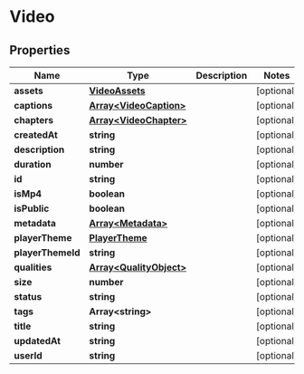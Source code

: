 
# Video

## Properties

Name | Type | Description | Notes
------------ | ------------- | ------------- | -------------
**assets** | [**VideoAssets**](VideoAssets.md) |  |  [optional]
**captions** | [**Array&lt;VideoCaption&gt;**](VideoCaption.md) |  |  [optional]
**chapters** | [**Array&lt;VideoChapter&gt;**](VideoChapter.md) |  |  [optional]
**createdAt** | **string** |  |  [optional]
**description** | **string** |  |  [optional]
**duration** | **number** |  |  [optional]
**id** | **string** |  |  [optional]
**isMp4** | **boolean** |  |  [optional]
**isPublic** | **boolean** |  |  [optional]
**metadata** | [**Array&lt;Metadata&gt;**](Metadata.md) |  |  [optional]
**playerTheme** | [**PlayerTheme**](PlayerTheme.md) |  |  [optional]
**playerThemeId** | **string** |  |  [optional]
**qualities** | [**Array&lt;QualityObject&gt;**](QualityObject.md) |  |  [optional]
**size** | **number** |  |  [optional]
**status** | **string** |  |  [optional]
**tags** | **Array&lt;string&gt;** |  |  [optional]
**title** | **string** |  |  [optional]
**updatedAt** | **string** |  |  [optional]
**userId** | **string** |  |  [optional]



